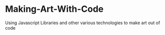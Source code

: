 # Making-Art-With-Code
Using Javascript Libraries and other various technologies to make art out of code
